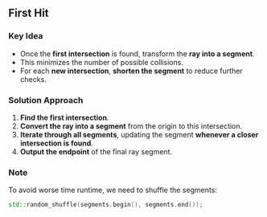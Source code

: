 ## First Hit

### Key Idea

- Once the **first intersection** is found, transform the **ray into a segment**.
- This minimizes the number of possible collisions.
- For each **new intersection**, **shorten the segment** to reduce further checks.

### Solution Approach

1. **Find the first intersection**.
2. **Convert the ray into a segment** from the origin to this intersection.
3. **Iterate through all segments**, updating the segment **whenever a closer intersection is found**.
4. **Output the endpoint** of the final ray segment.

### Note

To avoid worse time runtime, we need to shuffle the segments:

```c++
std::random_shuffle(segments.begin(), segments.end());
```